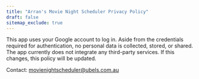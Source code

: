 ```yaml
---
title: "Arran's Movie Night Scheduler Privacy Policy"
draft: false
sitemap_exclude: true
---
```


This app uses your Google account to log in. Aside from the credentials required for authentication, no personal data is collected, stored, or shared. The app currently does not integrate any third-party services. If this changes, this policy will be updated.

Contact: movienightscheduler@ubels.com.au
